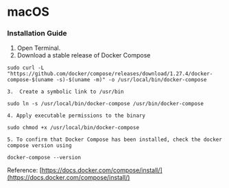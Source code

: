 # macOS

### Installation Guide

1. Open Terminal.
2. Download a stable release of Docker Compose

```text
sudo curl -L "https://github.com/docker/compose/releases/download/1.27.4/docker-compose-$(uname -s)-$(uname -m)" -o /usr/local/bin/docker-compose
```

    3.  Create a symbolic link to /usr/bin

```text
sudo ln -s /usr/local/bin/docker-compose /usr/bin/docker-compose
```

    4. Apply executable permissions to the binary

```text
sudo chmod +x /usr/local/bin/docker-compose
```

    5. To confirm that Docker Compose has been installed, check the docker compose version using

```text
docker-compose --version
```

Reference: [https://docs.docker.com/compose/install/](https://docs.docker.com/compose/install/)


